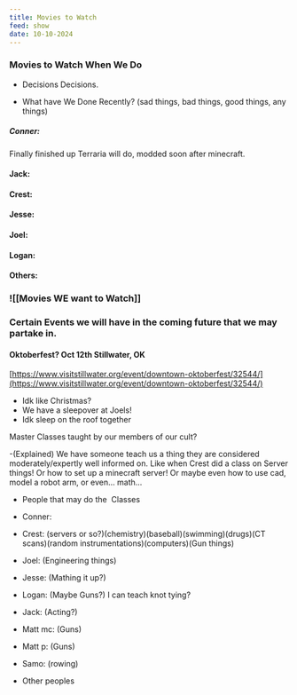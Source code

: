 ```yaml
---
title: Movies to Watch
feed: show
date: 10-10-2024
---
```




### Movies to Watch When We Do

  

- Decisions Decisions. 

- What have We Done Recently? (sad things, bad things, good things, any things)


##### Conner: 
Finally finished up Terraria will do, modded soon after minecraft.
#### Jack: 
#### Crest: 
#### Jesse: 
#### Joel: 
#### Logan: 
#### Others: 


###  ![[Movies WE want to Watch]]
### Certain Events we will have in the coming future that we may partake in.
#### Oktoberfest? Oct 12th Stillwater, OK
[https://www.visitstillwater.org/event/downtown-oktoberfest/32544/](https://www.visitstillwater.org/event/downtown-oktoberfest/32544/)

- Idk like Christmas?
- We have a sleepover at Joels!
- Idk sleep on the roof together
  

Master Classes taught by our members of our cult?

-(Explained) We have someone teach us a thing they are considered moderately/expertly well informed on. Like when Crest did a class on Server things! Or how to set up a minecraft server! Or maybe even how to use cad, model a robot arm, or even… math…

  

- People that may do the  Classes

- Conner: 

- Crest: (servers or so?)(chemistry)(baseball)(swimming)(drugs)(CT scans)(random instrumentations)(computers)(Gun things)

- Joel: (Engineering things)  

- Jesse: (Mathing it up?)

- Logan: (Maybe Guns?) I can teach knot tying? 

- Jack: (Acting?)

- Matt mc: (Guns)

- Matt p: (Guns)  

- Samo: (rowing)  

- Other peoples